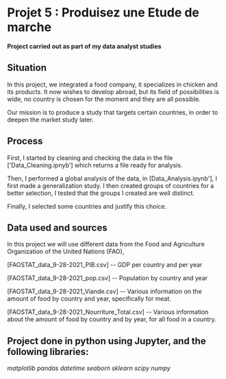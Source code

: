 # Projet 5 : Produisez une Etude de marche

**Project carried out as part of my data analyst studies**

## **Situation**

In this project, we integrated a food company, it specializes in chicken and its products. It now wishes to develop abroad, but its field of possibilities is wide, no country is chosen for the moment and they are all possible.

Our mission is to produce a study that targets certain countries, in order to deepen the market study later.


## **Process**

First, I started by cleaning and checking the data in the file ['Data_Cleaning.ipnyb'] which returns a file ready for analysis.

Then, I performed a global analysis of the data, in [Data_Analysis.ipynb'], I first made a generalization study. I then created groups of countries for a better selection, I tested that the groups I created are well distinct.

Finally, I selected some countries and justify this choice.


## **Data used and sources**

In this project we will use different data from the Food and Agriculture Organization of the United Nations (FAO),

[FAOSTAT_data_9-28-2021_PIB.csv] -- GDP per country and per year

[FAOSTAT_data_9-28-2021_pop.csv] -- Population by country and year

[FAOSTAT_data_9-28-2021_Viande.csv] -- Various information on the amount of food by country and year, specifically for meat.

[FAOSTAT_data_9-28-2021_Nourriture_Total.csv] -- Various information about the amount of food by country and by year, for all food in a country.


## Project done in python using Jupyter, and the following libraries:

*matplotlib*
*pandas*
*datetime*
*seaborn*
*sklearn*
*scipy*
*numpy*
